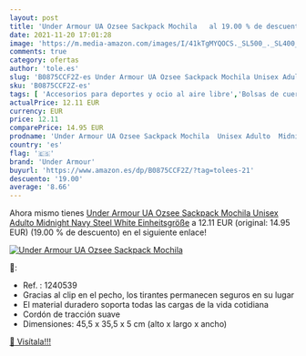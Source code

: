 ```yaml
---
layout: post
title: 'Under Armour UA Ozsee Sackpack Mochila   al 19.00 % de descuento'
date: 2021-11-20 17:01:28
image: 'https://m.media-amazon.com/images/I/41kTgMYQOCS._SL500_._SL400_.jpg'
comments: true
category: ofertas
author: 'tole.es'
slug: 'B0875CCF2Z-es Under Armour UA Ozsee Sackpack Mochila Unisex Adulto...'
sku: 'B0875CCF2Z-es'
tags: [ 'Accesorios para deportes y ocio al aire libre','Bolsas de cuerdas para el gimnasio','Bolsas de gimnasia','Deportes y aire libre','mochila','under armour', ]
actualPrice: 12.11 EUR
currency: EUR
price: 12.11
comparePrice: 14.95 EUR
prodname: 'Under Armour UA Ozsee Sackpack Mochila  Unisex Adulto  Midnight Navy Steel White  Einheitsgröße'
country: 'es'
flag: '🇪🇸'
brand: 'Under Armour'
buyurl: 'https://www.amazon.es/dp/B0875CCF2Z/?tag=tolees-21'
descuento: '19.00'
average: '8.66'
---
```


Ahora mismo tienes [Under Armour UA Ozsee Sackpack Mochila  Unisex Adulto  Midnight Navy Steel White  Einheitsgröße](https://www.amazon.es/dp/B0875CCF2Z/?tag=tolees-21) a 12.11 EUR (original: 14.95 EUR) (19.00 %  de descuento) en el siguiente enlace!

[![Under Armour UA Ozsee Sackpack Mochila  ](https://m.media-amazon.com/images/I/41kTgMYQOCS._SL500_._SL400_.jpg)](https://www.amazon.es/dp/B0875CCF2Z/?tag=tolees-21)

🔎:

- Ref. : 1240539
- Gracias al clip en el pecho, los tirantes permanecen seguros en su lugar
- El material duradero soporta todas las cargas de la vida cotidiana
- Cordón de tracción suave
- Dimensiones: 45,5 x 35,5 x 5 cm (alto x largo x ancho)

[🛒 Visítala!!!](https://www.amazon.es/dp/B0875CCF2Z/?tag=tolees-21)
